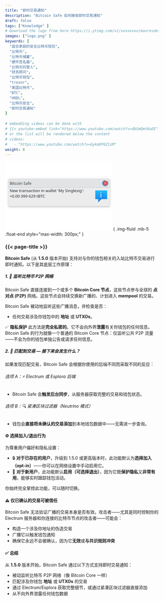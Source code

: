 ```yaml
---
title: "即时交易通知"
description: "Bitcoin Safe 如何接收即时交易通知"
draft: false
tags: ["Knowledge" ]
# Download the logo from here https://i.ytimg.com/vi/xxxxxxxx/maxresdefault.jpg
images: ["logo.png" ]
keywords: [
  "适合家庭的安全比特币钱包",
  "比特币",
  "比特币储蓄",
  "硬件签名器",
  "比特币托管人",
  "财务顾问",
  "比特币钱包",
  "trezor",
  "美国比特币",
  "BTC",
  "HODL",
  "比特币安全",
  "即时交易通知"
]

# embedding videos can be done with 
# {{< youtube-embed link="https://www.youtube.com/watch?v=dbSmQmt0uDI" >}}
# or the list will be rendered below the content
# videos:
#   - "https://www.youtube.com/watch?v=GykmXP6Z1zM"
weight: 0
---
```




![](logo.png)
{ .img-fluid .mb-5 .float-end style="max-width: 300px;" }


### {{< page-title >}}  
 
  


**Bitcoin Safe** (从 **1.5.0** 版本开始) 支持对与你的钱包相关的入站比特币交易进行即时通知。以下是其底层工作原理：




##### 1. 📡 监听比特币 P2P 网络

Bitcoin Safe 直接连接到一个或多个 **Bitcoin Core 节点**，这些节点参与全球的 **点对点 (P2P)** 网络。这些节点会持续交换新广播的、计划进入 **mempool** 的交易。

Bitcoin Safe 被动地监听这些广播消息，并检查是否：

* 任何交易涉及你钱包中的 **地址** 或 **UTXOs**。

✅ **隐私保护**
此方法是**完全私密的**。它不会向外界**泄露**有关你钱包的任何信息。
Bitcoin Safe 的行为就像一个普通的 Bitcoin Core 节点：仅监听公共 P2P 流量——不会为你的钱包单独公告或请求任何信息。



##### 2. 🧠 匹配到交易 — 接下来会发生什么？

如果发现匹配交易，Bitcoin Safe 会根据你使用的后端不同而采取不同的反应：

###### 选项 A：⚡ Electrum 或 Esplora 后端

* Bitcoin Safe 会**触发后台同步**，从服务器获取完整的交易和钱包状态。

###### 选项 B：🔍 紧凑区块过滤器（Neutrino 模式）

* 钱包会**直接将未确认的交易添加**到本地钱包数据中——无需进一步查询。



#### ⚙️ 选择加入/退出行为

为尊重用户偏好和隐私设置：

* 🔒 **对于已存在的用户**，升级到 1.5.0 或更高版本时，此功能默认为**选择加入（opt-in）**——你可以在网络设置中手动启用它。
* 🚀 **对于新用户**，此功能默认**启用（可选择退出）**，因为它既**保护隐私**又**非常有用**，能够实时跟踪钱包活动。

你始终完全掌控此功能，可以随时切换。
 
 


#### ⚠️ 仅已确认的交易可被信任

Bitcoin Safe 无法验证广播的交易本身是否有效。攻击者——尤其是同时控制你的 Electrum 服务器和你连接的比特币节点的攻击者——可能会：

* 构造一个涉及你地址的伪造交易
* 广播它以触发钱包通知
* 确保它永远不会被确认，因为它**无效**或**与共识规则冲突**


  


#### ✅ 总结

从 **1.5.0** 版本开始，Bitcoin Safe 通过以下方式支持即时交易通知：

* 被动监听比特币 P2P 网络（像 Bitcoin Core 一样）
* 匹配涉及你钱包 **地址** 或 **UTXOs** 的交易
* 通过 Electrum/Esplora 获取完整细节，或通过紧凑区块过滤器直接添加
* 从不向外界泄露任何钱包数据